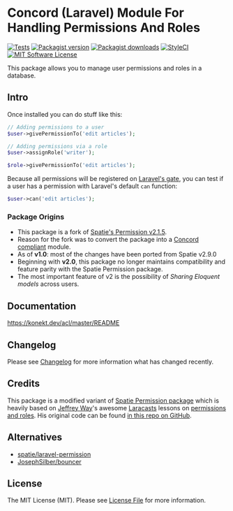 # Concord (Laravel) Module For Handling Permissions And Roles

[![Tests](https://img.shields.io/github/actions/workflow/status/artkonekt/acl/tests.yml?branch=master&style=flat-square)](https://github.com/artkonekt/acl/actions?query=workflow%3Atests)
[![Packagist version](https://img.shields.io/packagist/v/konekt/acl.svg?style=flat-square)](https://packagist.org/packages/konekt/acl)
[![Packagist downloads](https://img.shields.io/packagist/dt/konekt/acl.svg?style=flat-square)](https://packagist.org/packages/konekt/acl)
[![StyleCI](https://styleci.io/repos/93518548/shield?branch=master)](https://styleci.io/repos/93518548)
[![MIT Software License](https://img.shields.io/badge/license-MIT-blue.svg?style=flat-square)](LICENSE.md)

This package allows you to manage user permissions and roles in a database.

## Intro

Once installed you can do stuff like this:

```php
// Adding permissions to a user
$user->givePermissionTo('edit articles');

// Adding permissions via a role
$user->assignRole('writer');

$role->givePermissionTo('edit articles');
```

Because all permissions will be registered on [Laravel's gate](https://laravel.com/docs/10.x/authorization), you can test if a user has a permission with Laravel's default `can` function:

```php
$user->can('edit articles');
```

### Package Origins

- This package is a fork of [Spatie's Permission v2.1.5](https://github.com/spatie/laravel-permission).
- Reason for the fork was to convert the package into a [Concord compliant](https://konekt.dev/concord) module.
- As of **v1.0**: most of the changes have been ported from Spatie v2.9.0
- Beginning with **v2.0**, this package no longer maintains compatibility and feature parity with the Spatie Permission package.
- The most important feature of v2 is the possibility of _Sharing Eloquent models_ across users.

## Documentation

https://konekt.dev/acl/master/README

## Changelog

Please see [Changelog](Changelog.md) for more information what has changed recently.

## Credits

This package is a modified variant of [Spatie Permission package](https://github.com/spatie/laravel-permission) which is heavily based on [Jeffrey Way](https://twitter.com/jeffrey_way)'s awesome [Laracasts](https://laracasts.com) lessons
on [permissions and roles](https://laracasts.com/series/whats-new-in-laravel-5-1/episodes/16). His original code
can be found [in this repo on GitHub](https://github.com/laracasts/laravel-5-roles-and-permissions-demo).

## Alternatives

- [spatie/laravel-permission](https://github.com/spatie/laravel-permission)
- [JosephSilber/bouncer](https://github.com/JosephSilber/bouncer)

## License

The MIT License (MIT). Please see [License File](LICENSE.md) for more information.
